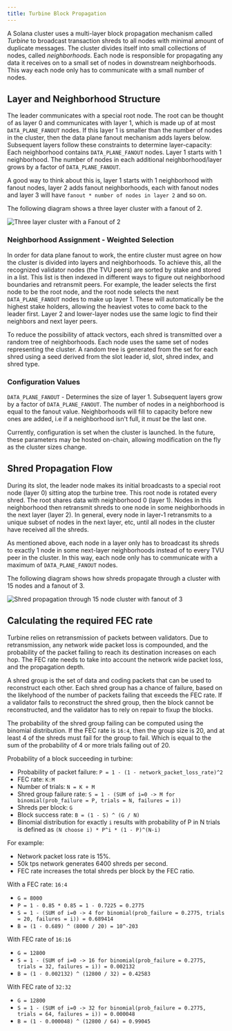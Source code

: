 ```yaml
---
title: Turbine Block Propagation
---
```


A Solana cluster uses a multi-layer block propagation mechanism called _Turbine_ to broadcast transaction shreds to all nodes with minimal amount of duplicate messages. The cluster divides itself into small collections of nodes, called _neighborhoods_. Each node is responsible for propagating any data it receives on to a small set of nodes in downstream neighborhoods. This way each node only has to communicate with a small number of nodes.

## Layer and Neighborhood Structure

The leader communicates with a special root node. The root can be thought of as layer 0 and communicates with layer 1, which is made up of at most `DATA_PLANE_FANOUT` nodes. If this layer 1 is smaller than the number of nodes in the cluster, then the data plane fanout mechanism adds layers below. Subsequent layers follow these constraints to determine layer-capacity: Each neighborhood contains `DATA_PLANE_FANOUT` nodes. Layer 1 starts with 1 neighborhood. The number of nodes in each additional neighborhood/layer grows by a factor of `DATA_PLANE_FANOUT`.

A good way to think about this is, layer 1 starts with 1 neighborhood with fanout nodes, layer 2 adds fanout neighborhoods, each with fanout nodes and layer 3 will have `fanout * number of nodes in layer 2` and so on.

The following diagram shows a three layer cluster with a fanout of 2.

![Three layer cluster with a Fanout of 2](/img/data-plane.svg)

### Neighborhood Assignment - Weighted Selection

In order for data plane fanout to work, the entire cluster must agree on how the cluster is divided into layers and neighborhoods. To achieve this, all the recognized validator nodes \(the TVU peers\) are sorted by stake and stored in a list. This list is then indexed in different ways to figure out neighborhood boundaries and retransmit peers. For example, the leader selects the first node to be the root node, and the root node selects the next `DATA_PLANE_FANOUT` nodes to make up layer 1. These will automatically be the highest stake holders, allowing the heaviest votes to come back to the leader first. Layer 2 and lower-layer nodes use the same logic to find their neighbors and next layer peers.

To reduce the possibility of attack vectors, each shred is transmitted over a random tree of neighborhoods. Each node uses the same set of nodes representing the cluster. A random tree is generated from the set for each shred using a seed derived from the slot leader id, slot, shred index, and shred type.

### Configuration Values

`DATA_PLANE_FANOUT` - Determines the size of layer 1. Subsequent layers grow by a factor of `DATA_PLANE_FANOUT`. The number of nodes in a neighborhood is equal to the fanout value. Neighborhoods will fill to capacity before new ones are added, i.e if a neighborhood isn't full, it _must_ be the last one.

Currently, configuration is set when the cluster is launched. In the future, these parameters may be hosted on-chain, allowing modification on the fly as the cluster sizes change.

## Shred Propagation Flow

During its slot, the leader node makes its initial broadcasts to a special root node \(layer 0\) sitting atop the turbine tree. This root node is rotated every shred. The root shares data with neighborhood 0 \(layer 1\). Nodes in this neighborhood then retransmit shreds to one node in some neighborhoods in the next layer \(layer 2\). In general, every node in layer-1 retransmits to a unique subset of nodes in the next layer, etc, until all nodes in the cluster have received all the shreds.

As mentioned above, each node in a layer only has to broadcast its shreds to exactly 1 node in some next-layer neighborhoods instead of to every TVU peer in the cluster. In this way, each node only has to communicate with a maximum of `DATA_PLANE_FANOUT` nodes.

The following diagram shows how shreds propagate through a cluster with 15 nodes and a fanout of 3.

![Shred propagation through 15 node cluster with fanout of 3](/img/data-plane-propagation.png)

## Calculating the required FEC rate

Turbine relies on retransmission of packets between validators. Due to
retransmission, any network wide packet loss is compounded, and the
probability of the packet failing to reach its destination increases
on each hop. The FEC rate needs to take into account the network wide
packet loss, and the propagation depth.

A shred group is the set of data and coding packets that can be used
to reconstruct each other. Each shred group has a chance of failure,
based on the likelyhood of the number of packets failing that exceeds
the FEC rate. If a validator fails to reconstruct the shred group,
then the block cannot be reconstructed, and the validator has to rely
on repair to fixup the blocks.

The probability of the shred group failing can be computed using the
binomial distribution. If the FEC rate is `16:4`, then the group size
is 20, and at least 4 of the shreds must fail for the group to fail.
Which is equal to the sum of the probability of 4 or more trials failing
out of 20.

Probability of a block succeeding in turbine:

- Probability of packet failure: `P = 1 - (1 - network_packet_loss_rate)^2`
- FEC rate: `K:M`
- Number of trials: `N = K + M`
- Shred group failure rate: `S = 1 - (SUM of i=0 -> M for binomial(prob_failure = P, trials = N, failures = i))`
- Shreds per block: `G`
- Block success rate: `B = (1 - S) ^ (G / N)`
- Binomial distribution for exactly `i` results with probability of P in N trials is defined as `(N choose i) * P^i * (1 - P)^(N-i)`

For example:

- Network packet loss rate is 15%.
- 50k tps network generates 6400 shreds per second.
- FEC rate increases the total shreds per block by the FEC ratio.

With a FEC rate: `16:4`

- `G = 8000`
- `P = 1 - 0.85 * 0.85 = 1 - 0.7225 = 0.2775`
- `S = 1 - (SUM of i=0 -> 4 for binomial(prob_failure = 0.2775, trials = 20, failures = i)) = 0.689414`
- `B = (1 - 0.689) ^ (8000 / 20) = 10^-203`

With FEC rate of `16:16`

- `G = 12800`
- `S = 1 - (SUM of i=0 -> 16 for binomial(prob_failure = 0.2775, trials = 32, failures = i)) = 0.002132`
- `B = (1 - 0.002132) ^ (12800 / 32) = 0.42583`

With FEC rate of `32:32`

- `G = 12800`
- `S = 1 - (SUM of i=0 -> 32 for binomial(prob_failure = 0.2775, trials = 64, failures = i)) = 0.000048`
- `B = (1 - 0.000048) ^ (12800 / 64) = 0.99045`
